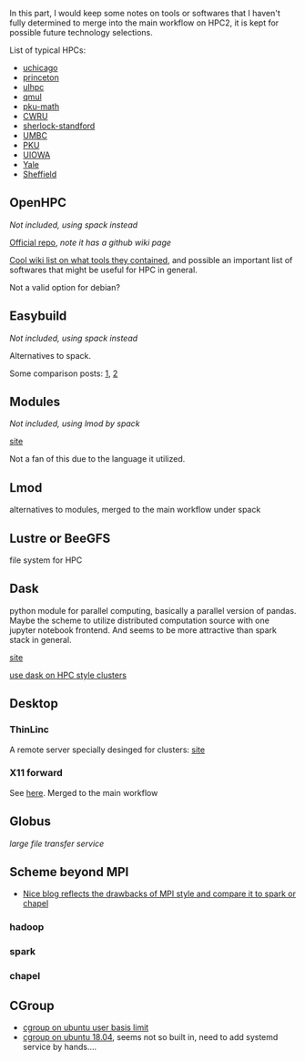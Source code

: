 In this part, I would keep some notes on tools or softwares that I haven't fully determined to merge into the main workflow on HPC2, it is kept for possible future technology selections.

List of typical HPCs:

*  [uchicago](https://rcc.uchicago.edu/docs/software/modules/index.html)
*  [princeton](https://researchcomputing.princeton.edu/software)
*  [ulhpc](https://ulhpc-tutorials.readthedocs.io/en/latest/)
*  [qmul](https://docs.hpc.qmul.ac.uk/)
*  [pku-math](http://bicmr.pku.edu.cn/~wenzw/pages/softwares.html)
*  [CWRU](https://sites.google.com/a/case.edu/hpc-upgraded-cluster/available-software)
*  [sherlock-standford](https://www.sherlock.stanford.edu/)
*  [UMBC](https://hpcf.umbc.edu/)
*  [PKU](http://hpc.pku.edu.cn/)
*  [UIOWA](https://wiki.uiowa.edu/display/hpcdocs)
*  [Yale](https://docs.ycrc.yale.edu/clusters-at-yale/)
*  [Sheffield](http://docs.hpc.shef.ac.uk/)

## OpenHPC

*Not included, using spack instead*

[Official repo](https://github.com/openhpc/ohpc/), *note it has a github wiki page*

[Cool wiki list on what tools they contained](https://github.com/openhpc/ohpc/wiki/Component-List-v1.3.7), and possible an important list of softwares that might be useful for HPC in general.

Not a valid option for debian?

## Easybuild

*Not included, using spack instead*

Alternatives to spack.

Some comparison posts: [1](https://groups.io/g/OpenHPC-users/topic/transistion_ohpc_to/265274?p=,,,20,0,0,0::recentpostdate%2Fsticky,,,20,1,0,265274), [2](https://github.com/spack/spack/issues/2115)

## Modules

*Not included, using lmod by spack*

[site](http://modules.sourceforge.net/)

Not a fan of this due to the language it utilized.

## Lmod

alternatives to modules, merged to the main workflow under spack

## Lustre or BeeGFS

file system for HPC

## Dask

python module for parallel computing, basically a parallel version of pandas. Maybe the scheme to utilize distributed computation source with one jupyter notebook frontend. And seems to be more attractive than spark stack in general.

[site](https://dask.org/)

[use dask on HPC style clusters](https://docs.dask.org/en/latest/setup/hpc.html)

## Desktop 

### ThinLinc

A remote server specially desinged for clusters: [site](https://www.cendio.com/thinlinc/what-is-thinlinc)

### X11 forward

See [here](http://bicmr.pku.edu.cn/~wenzw/pages/gui.html). Merged to the main workflow

## Globus

*large file transfer service*

## Scheme beyond MPI

* [Nice blog reflects the drawbacks of MPI style and compare it to spark or chapel](https://www.dursi.ca/post/hpc-is-dying-and-mpi-is-killing-it.html)

### hadoop

### spark

### chapel

## CGroup

* [cgroup on ubuntu user basis limit](http://www.litrin.net/2016/11/18/ubuntu%E5%9F%BA%E4%BA%8E%E7%94%A8%E6%88%B7%E7%9A%84cgroup%E8%AE%BE%E7%BD%AE/)
* [cgroup on ubuntu 18.04](https://www.paranoids.at/cgroup-ubuntu-18-04-howto/), seems not so built in, need to add systemd service by hands….